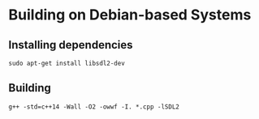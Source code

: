 # Building on Debian-based Systems
## Installing dependencies
```sudo apt-get install libsdl2-dev```
## Building
```g++ -std=c++14 -Wall -O2 -owwf -I. *.cpp -lSDL2```
